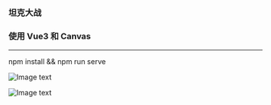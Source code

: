 
### 坦克大战

### 使用 Vue3 和 Canvas 

***
npm install && npm run serve



![Image text](https://raw.githubusercontent.com/mia1232/Vue3tankWar2D/master/assets/youxihuamian.jpeg)   


![Image text](https://raw.githubusercontent.com/mia1232/Vue3tankWar2D/master/assets/cover.jpeg)   

